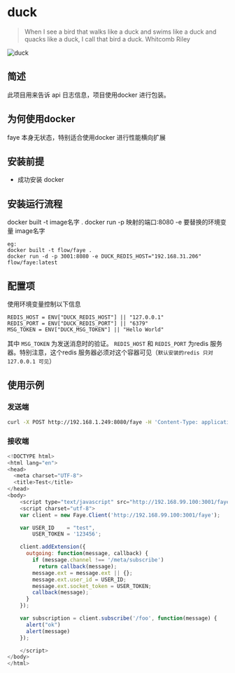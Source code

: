 # duck

> When I see a bird that walks like a duck and swims like a duck and quacks like a duck, I call that bird a duck.
> Whitcomb Riley

![duck](http://7xsrs3.com2.z0.glb.qiniucdn.com/5b55b3743e4f5d39c8b0a5725c5c10a5.png)



## 简述
此项目用来告诉 api 日志信息，项目使用docker 进行包装。


## 为何使用docker
faye 本身无状态，特别适合使用docker 进行性能横向扩展

## 安装前提
- 成功安装 docker

## 安装运行流程
docker built -t image名字 .
docker run -p 映射的端口:8080 -e 要替换的环境变量 image名字

```
eg:
docker built -t flow/faye .
docker run -d -p 3001:8080 -e DUCK_REDIS_HOST="192.168.31.206" flow/faye:latest
```
## 配置项
使用环境变量控制以下信息
```
REDIS_HOST = ENV["DUCK_REDIS_HOST"] || "127.0.0.1"
REDIS_PORT = ENV["DUCK_REDIS_PORT"] || "6379"
MSG_TOKEN = ENV["DUCK_MSG_TOKEN"] || "Hello World"
```
其中 `MSG_TOKEN` 为发送消息时的验证。
`REDIS_HOST` 和 `REDIS_PORT` 为redis 服务器。特别注意，这个redis 服务器必须对这个容器可见（`默认安装的redis 只对127.0.0.1 可见`）

## 使用示例
### 发送端
``` bash
curl -X POST http://192.168.1.249:8080/faye -H 'Content-Type: application/json' -d '{"channel": "/foo", "data": {"he":"h2"}, "ext": {"token": "Hello World"}}'
```

### 接收端
``` javascript
<!DOCTYPE html>
<html lang="en">
<head>
  <meta charset="UTF-8">
  <title>Test</title>
</head>
<body>
    <script type="text/javascript" src="http://192.168.99.100:3001/faye.js"></script>
    <script charset="utf-8">
    var client = new Faye.Client('http://192.168.99.100:3001/faye');

    var USER_ID    = "test",
        USER_TOKEN = '123456';

    client.addExtension({
      outgoing: function(message, callback) {
        if (message.channel !== '/meta/subscribe')
          return callback(message);
        message.ext = message.ext || {};
        message.ext.user_id = USER_ID;
        message.ext.socket_token = USER_TOKEN;
        callback(message);
      }
    });

    var subscription = client.subscribe('/foo', function(message) {
      alert("ok")
      alert(message)
    });

    </script>
</body>
</html>

```
